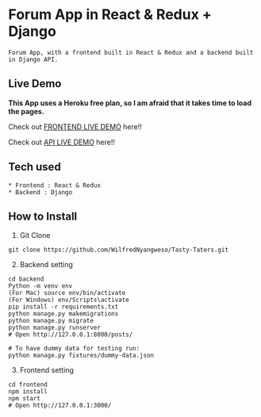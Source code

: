 # Forum App in React & Redux + Django

```
Forum App, with a frontend built in React & Redux and a backend built in Django API.
```

## Live Demo

**This App uses a Heroku free plan, so I am afraid that it takes time to load the pages.**

Check out [FRONTEND LIVE DEMO](https://tastytatersfrontend.nyabwansufred.repl.co/) here!!

Check out [API LIVE DEMO](https://tastytatersbackend.nyabwansufred.repl.co/) here!!

## Tech used

```
* Frontend : React & Redux
* Backend : Django
```

## How to Install

1. Git Clone

```
git clone https://github.com/WilfredNyangweso/Tasty-Taters.git
```

2. Backend setting

```
cd backend
Python -m venv env
(For Mac) source env/bin/activate
(For Windows) env/Scripts\activate
pip install -r requirements.txt
python manage.py makemigrations
python manage.py migrate
python manage.py runserver
# Open http://127.0.0.1:8000/posts/

# To have dummy data for testing run:
python manage.py fixtures/dummy-data.json
```

3. Frontend setting

```
cd frontend
npm install
npm start
# Open http://127.0.0.1:3000/
```
